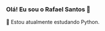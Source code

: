 ### Olá! Eu sou o Rafael Santos 👋
🌱 Estou atualmente estudando Python.
<div>
  <a href='https:beacons.ai/rafaelsantos84">
</div>
<!--
**RafaelSantos84/rafaelsantos84** is a ✨ _special_ ✨ repository because its `README.md` (this file) appears on your GitHub profile.

Here are some ideas to get you started:

- 🔭 I’m currently working on ...
- 🌱 I’m currently learning ...
- 👯 I’m looking to collaborate on ...
- 🤔 I’m looking for help with ...
- 💬 Ask me about ...
- 📫 How to reach me: ...
- 😄 Pronouns: ...
- ⚡ Fun fact: ...
-->
